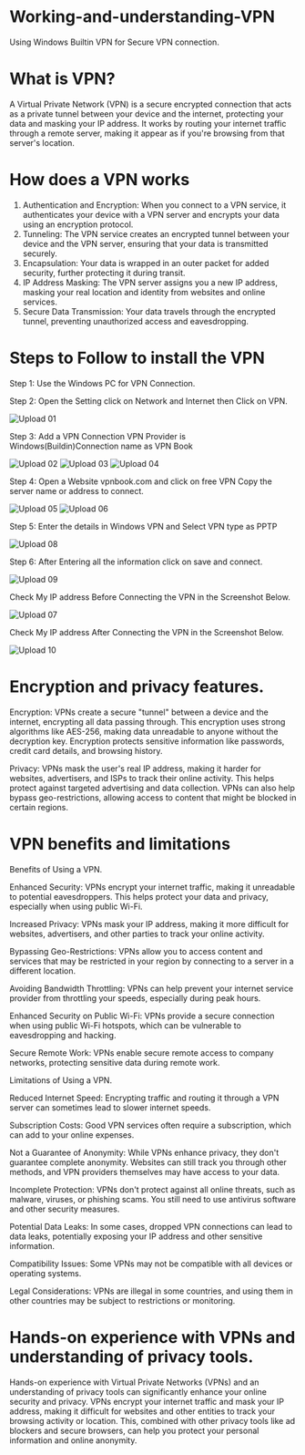 # Working-and-understanding-VPN
Using Windows Builtin VPN for Secure VPN connection.
# What is VPN?
A Virtual Private Network (VPN) is a secure encrypted connection that acts as a private tunnel between your device and the internet, protecting your data and masking your IP address. It works by routing your internet traffic through a remote server, making it appear as if you're browsing from that server's location. 

# How does a VPN works 
1. Authentication and Encryption:
When you connect to a VPN service, it authenticates your device with a VPN server and encrypts your data using an encryption protocol. 
2. Tunneling:
The VPN service creates an encrypted tunnel between your device and the VPN server, ensuring that your data is transmitted securely. 
3. Encapsulation:
Your data is wrapped in an outer packet for added security, further protecting it during transit. 
4. IP Address Masking:
The VPN server assigns you a new IP address, masking your real location and identity from websites and online services. 
5. Secure Data Transmission:
Your data travels through the encrypted tunnel, preventing unauthorized access and eavesdropping. 

# Steps to Follow to install the VPN
Step 1: Use the Windows PC for VPN Connection.

Step 2: Open the Setting click on Network and Internet then Click on VPN.

![Upload 01](https://github.com/user-attachments/assets/9a9defcd-4242-468e-a2d9-6ff2c56a246f)

Step 3: Add a VPN Connection VPN Provider is Windows(Buildin)Connection name as VPN Book

![Upload 02](https://github.com/user-attachments/assets/ffd64f73-4127-4175-b061-90e9ae57479a)
![Upload 03](https://github.com/user-attachments/assets/3e35436b-1bda-45e7-94cd-d80b07032701)
![Upload 04](https://github.com/user-attachments/assets/2079f900-5ac5-4f1f-add8-75dd64987883)

Step 4: Open a Website vpnbook.com and click on free VPN Copy the server name or address to connect.

![Upload 05](https://github.com/user-attachments/assets/88408ec2-ac02-4ae3-a571-efe664b02f61)
![Upload 06](https://github.com/user-attachments/assets/67df9b1d-3196-4781-a5b8-311513acfcaa)

Step 5: Enter the details in Windows VPN and Select VPN type as PPTP

![Upload 08](https://github.com/user-attachments/assets/c5f05e0e-4d43-4498-833e-f6c1f5032f3a)

Step 6: After Entering all the information click on save and connect.

![Upload 09](https://github.com/user-attachments/assets/e707fe28-23b8-4d07-b58f-649a872b752d)

Check My IP address Before Connecting the VPN in the Screenshot Below.

![Upload 07](https://github.com/user-attachments/assets/30703855-c38d-4709-97cf-a5841de35179)


Check My IP address After Connecting the VPN in the Screenshot Below.

![Upload 10](https://github.com/user-attachments/assets/21bbc241-240c-4d1e-90f8-ccdbe1d69351)


# Encryption and privacy features.

Encryption: VPNs create a secure "tunnel" between a device and the internet, encrypting all data passing through. 
This encryption uses strong algorithms like AES-256, making data unreadable to anyone without the decryption key. 
Encryption protects sensitive information like passwords, credit card details, and browsing history. 

Privacy: VPNs mask the user's real IP address, making it harder for websites, advertisers, and ISPs to track their online activity.
This helps protect against targeted advertising and data collection.
VPNs can also help bypass geo-restrictions, allowing access to content that might be blocked in certain regions. 

# VPN benefits and limitations

Benefits of Using a VPN.

Enhanced Security: VPNs encrypt your internet traffic, making it unreadable to potential eavesdroppers. This helps protect your data and privacy, especially when using public Wi-Fi. 

Increased Privacy: VPNs mask your IP address, making it more difficult for websites, advertisers, and other parties to track your online activity. 

Bypassing Geo-Restrictions: VPNs allow you to access content and services that may be restricted in your region by connecting to a server in a different location. 

Avoiding Bandwidth Throttling: VPNs can help prevent your internet service provider from throttling your speeds, especially during peak hours. 

Enhanced Security on Public Wi-Fi: VPNs provide a secure connection when using public Wi-Fi hotspots, which can be vulnerable to eavesdropping and hacking. 

Secure Remote Work: VPNs enable secure remote access to company networks, protecting sensitive data during remote work. 

Limitations of Using a VPN.

Reduced Internet Speed: Encrypting traffic and routing it through a VPN server can sometimes lead to slower internet speeds. 

Subscription Costs: Good VPN services often require a subscription, which can add to your online expenses. 

Not a Guarantee of Anonymity: While VPNs enhance privacy, they don't guarantee complete anonymity. Websites can still track you through other methods, and VPN providers themselves may have access to your data.

Incomplete Protection: VPNs don't protect against all online threats, such as malware, viruses, or phishing scams. You still need to use antivirus software and other security measures. 

Potential Data Leaks: In some cases, dropped VPN connections can lead to data leaks, potentially exposing your IP address and other sensitive information. 

Compatibility Issues: Some VPNs may not be compatible with all devices or operating systems. 

Legal Considerations: VPNs are illegal in some countries, and using them in other countries may be subject to restrictions or monitoring. 

# Hands-on experience with VPNs and understanding of privacy tools.
Hands-on experience with Virtual Private Networks (VPNs) and an understanding of privacy tools can significantly enhance your online security and privacy. VPNs encrypt your internet traffic and mask your IP address, making it difficult for websites and other entities to track your browsing activity or location. This, combined with other privacy tools like ad blockers and secure browsers, can help you protect your personal information and online anonymity. 


